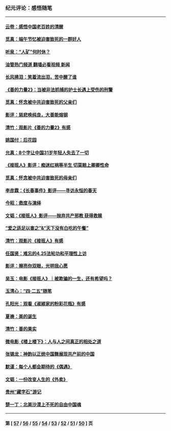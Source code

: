 ### 纪元评论：感悟随笔
---
#### [云卷：感悟中国老百姓的清醒](../../pages/nsc1035/n14025152.md?07020330) 
#### [觅真：端午节忆被迫害致死的一群好人](../../pages/nsc1035/n14020985.md?07020330) 
#### [听泉：“人矿”何时休？](../../pages/nsc1035/n14016609.md?07020330) 
#### [油管热门频道 翻墙必看视频 新闻](ok?07020330)
#### [长风拂泪：笑着流出泪，苦中醒了谁](../../pages/nsc1035/n14016469.md?07020330) 
#### [《善的力量2》：当被非法抓捕的护士长遇上受伤的刑警](../../pages/nsc1035/n14015561.md?07020330) 
#### [觅真：怀念被中共迫害致死的父亲们](../../pages/nsc1035/n14014258.md?07020330) 
#### [影评：慈悲唤纯良，大善能熔钢](../../pages/nsc1035/n14010867.md?07020330) 
#### [清竹：观影片《善的力量2》有感](../../pages/nsc1035/n14010015.md?07020330) 
#### [姚国付：后花园](../../pages/nsc1035/n14005301.md?07020330) 
#### [允真：8个字让中国31岁年轻人失去了一切](../../pages/nsc1035/n13999093.md?07020330) 
#### [《接班人》影评：痴迷红祸等半生 切莫赔上卿卿性命](../../pages/nsc1035/n13998676.md?07020330) 
#### [觅真：怀念被中共迫害致死的母亲们](../../pages/nsc1035/n13997271.md?07020330) 
#### [李彦霖：《长春事件》影评——寻访永恒的春天](../../pages/nsc1035/n13995112.md?07020330) 
#### [今昭：救度与演绎](../../pages/nsc1035/n13992670.md?07020330) 
#### [文韬：《接班人》影评——抛弃共产邪教 获得救赎](../../pages/nsc1035/n13990160.md?07020330) 
#### [“爱之适足以害之”&“天下没有白吃的午餐”](../../pages/nsc1035/n13988391.md?07020330) 
#### [清竹：观影片《接班人》有感](../../pages/nsc1035/n13983561.md?07020330) 
#### [任国贤：难忘的4.25法轮功和平理性上访](../../pages/nsc1035/n13983482.md?07020330) 
#### [影评：擦亮你双眼，光明我心愿](../../pages/nsc1035/n13982333.md?07020330) 
#### [吴玉：电影《接班人》｜被欺骗的一生，还有希望吗？](../../pages/nsc1035/n13981972.md?07020330) 
#### [玉清心：“四·二五”随笔](../../pages/nsc1035/n13978628.md?07020330) 
#### [孔阳光：观看《淑颍家的粉彩花瓶》有感](../../pages/nsc1035/n13967929.md?07020330) 
#### [夏祷：美的诞生](../../pages/nsc1035/n13962321.md?07020330) 
#### [清竹：善的果实](../../pages/nsc1035/n13963980.md?07020330) 
#### [微电影《楼上楼下》：人与人之间真正的相处之道](../../pages/nsc1035/n13944319.md?07020330) 
#### [张锡龙：神韵以正统中国舞展现共产前的中国](../../pages/nsc1035/n13939727.md?07020330) 
#### [默谨：每个人都会期待的《偶遇》](../../pages/nsc1035/n13939091.md?07020330) 
#### [文韬：一份改变人生的《外卖》](../../pages/nsc1035/n13931822.md?07020330) 
#### [贵州“藏字石”游记](../../pages/nsc1035/n13923310.md?07020330) 
#### [楚一丁：北美沙漠上不死的自由中国魂](../../pages/nsc1035/n13921879.md?07020330) 

---
#### 第 [ [57](./57.md?07020330) / [56](./56.md?07020330) / [55](./55.md?07020330) / [54](./54.md?07020330) / [53](./53.md?07020330) / [52](./52.md?07020330) / [51](./51.md?07020330) / [50](./50.md?07020330) ] 页
